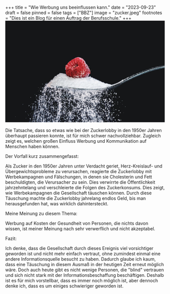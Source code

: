 +++
title = "Wie Werbung uns beeinflussen kann."
date = "2023-09-23"
draft = false
pinned = false
tags = ["BBZ"]
image = "zucker.jpeg"
footnotes = "Dies ist ein Blog für einen Auftrag der Berufsschule."
+++
![](zucker.jpeg)

Die Tatsache, dass so etwas wie bei der Zuckerlobby in den 1950er Jahren überhaupt passieren konnte, ist für mich schwer nachvollziehbar. Zugleich zeigt es, welchen großen Einfluss Werbung und Kommunikation auf Menschen haben können.



Der Vorfall kurz zusammengefasst:

Als Zucker in den 1950er Jahren unter Verdacht geriet, Herz-Kreislauf- und Übergewichtsprobleme zu verursachen, reagierte die Zuckerlobby mit Werbekampagnen und Fälschungen, in denen sie Cholesterin und Fett beschuldigten, die Verursacher zu sein. Dies verwirrte die Öffentlichkeit jahrzehntelang und verschleierte die Folgen des Zuckerkonsums. Dies zeigt, wie Werbekampagnen die Gesellschaft täuschen können. Durch diese Täuschung machte die Zuckerlobby jahrelang endlos Geld, bis man herausgefunden hat, was wirklich dahintersteckt.



Meine Meinung zu diesem Thema:

Werbung auf Kosten der Gesundheit von Personen, die nichts davon wissen, ist meiner Meinung nach sehr verwerflich und nicht akzeptabel.



Fazit:

Ich denke, dass die Gesellschaft durch dieses Ereignis viel vorsichtiger geworden ist und nicht mehr einfach vertraut, ohne zumindest einmal eine andere Informationsquelle besucht zu haben. Dadurch glaube ich kaum, dass eine Täuschung in diesem Ausmaß in der heutigen Zeit erneut möglich wäre. Doch auch heute gibt es nicht wenige Personen, die "blind" vertrauen und sich nicht stark mit der Informationsbeschaffung beschäftigen. Deshalb ist es für mich vorstellbar, dass es immer noch möglich ist, aber dennoch denke ich, dass es um einiges schwieriger geworden ist.